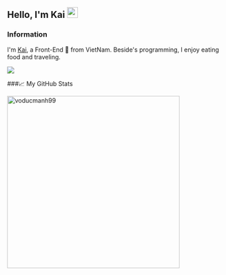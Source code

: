 ## Hello, I'm Kai <img src="https://media.giphy.com/media/hvRJCLFzcasrR4ia7z/giphy.gif" width="25px">

### Information

I'm [Kai](https://voducmanh.com), a Front-End 🚀 from VietNam. Beside's programming, I enjoy eating food and traveling.

![](https://komarev.com/ghpvc/?username=voducmanh99&color=blueviolet)

###📈 My GitHub Stats

<p align="left"> <img src="https://github-readme-stats.vercel.app/api?username=voducmanh99&show_icons=true&theme=gotham" alt="voducmanh99" width="400"/>
